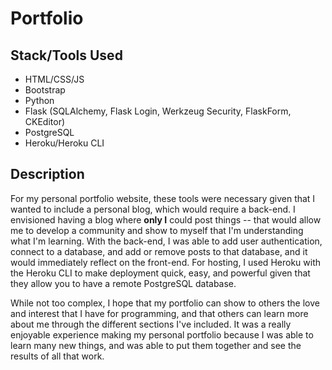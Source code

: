 # Portfolio

## Stack/Tools Used
* HTML/CSS/JS
* Bootstrap
* Python
* Flask (SQLAlchemy, Flask Login, Werkzeug Security, FlaskForm, CKEditor)
* PostgreSQL
* Heroku/Heroku CLI

## Description
For my personal portfolio website, these tools were necessary given that I wanted to include a personal blog, which would require a back-end. I envisioned having a blog where **only I** could post things -- that would allow me to develop a community and show to myself that I'm understanding what I'm learning. With the back-end, I was able to add user authentication, connect to a database, and add or remove posts to that database, and it would immediately reflect on the front-end. For hosting, I used Heroku with the Heroku CLI to make deployment quick, easy, and powerful given that they allow you to have a remote PostgreSQL database.

While not too complex, I hope that my portfolio can show to others the love and interest that I have for programming, and that others can learn more about me through the different sections I've included. It was a really enjoyable experience making my personal portfolio because I was able to learn many new things, and was able to put them together and see the results of all that work.
